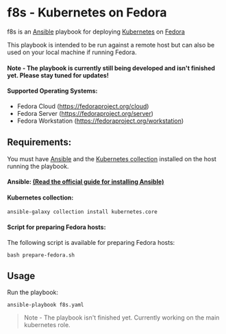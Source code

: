 # f8s - Kubernetes on Fedora
f8s is an [Ansible](https://www.ansible.com) playbook for deploying [Kubernetes](https://kubernetes.io) on [Fedora](https://fedoraproject.org)

This playbook is intended to be run against a remote host but can also be used on your local machine if running Fedora.

#### Note - The playbook is currently still being developed and isn't finished yet.  Please stay tuned for updates!

#### Supported Operating Systems:
- Fedora Cloud (https://fedoraproject.org/cloud)
- Fedora Server (https://fedoraproject.org/server)
- Fedora Workstation (https://fedoraproject.org/workstation)

## Requirements:
You must have [Ansible](https://www.ansible.com) and the [Kubernetes collection](https://galaxy.ansible.com/ui/repo/published/kubernetes/core) installed on the host running the playbook.

#### Ansible: [(Read the official guide for installing Ansible)](https://docs.ansible.com/ansible/latest/installation_guide/intro_installation.html)

#### Kubernetes collection:
```
ansible-galaxy collection install kubernetes.core
```
#### Script for preparing Fedora hosts:
The following script is available for preparing Fedora hosts:
```
bash prepare-fedora.sh
```

## Usage
Run the playbook:
```
ansible-playbook f8s.yaml
```

> Note - The playbook isn't finished yet.  Currently working on the main kubernetes role.